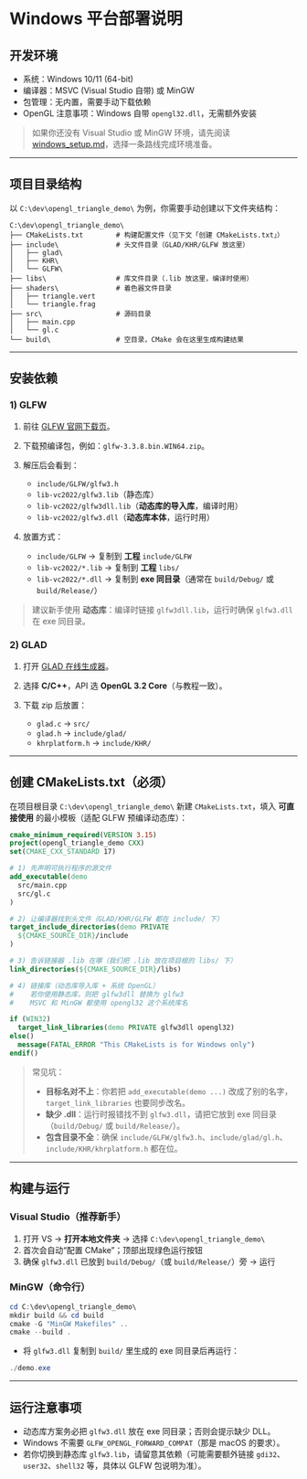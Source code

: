 # Windows 平台部署说明

## 开发环境

* 系统：Windows 10/11 (64-bit)
* 编译器：MSVC (Visual Studio 自带) 或 MinGW
* 包管理：无内置，需要手动下载依赖
* OpenGL 注意事项：Windows 自带 `opengl32.dll`，无需额外安装

> 如果你还没有 Visual Studio 或 MinGW 环境，请先阅读 [windows\_setup.md](./windows_setup.md)，选择一条路线完成环境准备。

---

## 项目目录结构

以 `C:\dev\opengl_triangle_demo\` 为例，你需要手动创建以下文件夹结构：

```
C:\dev\opengl_triangle_demo\
├── CMakeLists.txt        # 构建配置文件（见下文「创建 CMakeLists.txt」）
├── include\              # 头文件目录（GLAD/KHR/GLFW 放这里）
│   ├── glad\
│   ├── KHR\
│   └── GLFW\
├── libs\                 # 库文件目录（.lib 放这里，编译时使用）
├── shaders\              # 着色器文件目录
│   ├── triangle.vert
│   └── triangle.frag
├── src\                  # 源码目录
│   ├── main.cpp
│   └── gl.c
└── build\                # 空目录，CMake 会在这里生成构建结果
```

---

## 安装依赖

### 1) GLFW

1. 前往 [GLFW 官网下载页](https://www.glfw.org/download.html)。
2. 下载预编译包，例如：`glfw-3.3.8.bin.WIN64.zip`。
3. 解压后会看到：

   * `include/GLFW/glfw3.h`
   * `lib-vc2022/glfw3.lib`（静态库）
   * `lib-vc2022/glfw3dll.lib`（**动态库的导入库**，编译时用）
   * `lib-vc2022/glfw3.dll`（**动态库本体**，运行时用）
4. 放置方式：

   * `include/GLFW` → 复制到 **工程** `include/GLFW`
   * `lib-vc2022/*.lib` → 复制到 **工程** `libs/`
   * `lib-vc2022/*.dll` → 复制到 **exe 同目录**（通常在 `build/Debug/` 或 `build/Release/`）

> 建议新手使用 **动态库**：编译时链接 `glfw3dll.lib`，运行时确保 `glfw3.dll` 在 exe 同目录。

### 2) GLAD

1. 打开 [GLAD 在线生成器](https://gen.glad.sh/)。
2. 选择 **C/C++**，API 选 **OpenGL 3.2 Core**（与教程一致）。
3. 下载 zip 后放置：

   * `glad.c` → `src/`
   * `glad.h` → `include/glad/`
   * `khrplatform.h` → `include/KHR/`

---

## 创建 CMakeLists.txt（必须）

在项目根目录 `C:\dev\opengl_triangle_demo\` 新建 `CMakeLists.txt`，填入 **可直接使用** 的最小模板（适配 GLFW 预编译动态库）：

```cmake
cmake_minimum_required(VERSION 3.15)
project(opengl_triangle_demo CXX)
set(CMAKE_CXX_STANDARD 17)

# 1) 先声明可执行程序的源文件
add_executable(demo
  src/main.cpp
  src/gl.c
)

# 2) 让编译器找到头文件（GLAD/KHR/GLFW 都在 include/ 下）
target_include_directories(demo PRIVATE
  ${CMAKE_SOURCE_DIR}/include
)

# 3) 告诉链接器 .lib 在哪（我们把 .lib 放在项目根的 libs/ 下）
link_directories(${CMAKE_SOURCE_DIR}/libs)

# 4) 链接库（动态库导入库 + 系统 OpenGL）
#    若你使用静态库，则把 glfw3dll 替换为 glfw3
#    MSVC 和 MinGW 都使用 opengl32 这个系统库名

if (WIN32)
  target_link_libraries(demo PRIVATE glfw3dll opengl32)
else()
  message(FATAL_ERROR "This CMakeLists is for Windows only")
endif()
```

> 常见坑：
>
> * **目标名对不上**：你若把 `add_executable(demo ...)` 改成了别的名字，`target_link_libraries` 也要同步改名。
> * **缺少 .dll**：运行时报错找不到 `glfw3.dll`，请把它放到 exe 同目录（`build/Debug/` 或 `build/Release/`）。
> * **包含目录不全**：确保 `include/GLFW/glfw3.h`、`include/glad/gl.h`、`include/KHR/khrplatform.h` 都在位。

---

## 构建与运行

### Visual Studio（推荐新手）

1. 打开 VS → **打开本地文件夹** → 选择 `C:\dev\opengl_triangle_demo\`
2. 首次会自动“配置 CMake”；顶部出现绿色运行按钮
3. 确保 `glfw3.dll` 已放到 `build/Debug/`（或 `build/Release/`）旁 → 运行

### MinGW（命令行）

```powershell
cd C:\dev\opengl_triangle_demo\
mkdir build && cd build
cmake -G "MinGW Makefiles" ..
cmake --build .
```

* 将 `glfw3.dll` 复制到 `build/` 里生成的 exe 同目录后再运行：

```powershell
./demo.exe
```

---

## 运行注意事项

* 动态库方案务必把 `glfw3.dll` 放在 exe 同目录；否则会提示缺少 DLL。
* Windows 不需要 `GLFW_OPENGL_FORWARD_COMPAT`（那是 macOS 的要求）。
* 若你切换到静态库 `glfw3.lib`，请留意其依赖（可能需要额外链接 `gdi32`、`user32`、`shell32` 等，具体以 GLFW 包说明为准）。
